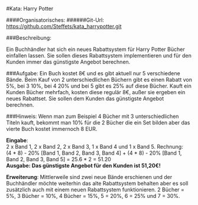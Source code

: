 #Kata: Harry Potter

####Organisatorisches:
######Git-Url: https://github.com/Steffets/kata_harrypotter.git


###Beschreibung:

Ein Buchhändler hat sich ein neues Rabattsystem für Harry Potter Bücher einfallen lassen. Sie sollen dieses Rabattsystem implementieren und für den Kunden immer das günstigste Angebot berechnen.

###Aufgabe:
Ein Buch kostet 8€ und es gibt aktuell nur 5 verschiedene Bände.
Beim Kauf von 2 unterschiedlichen Büchern gibt es einen Rabatt von 5%, bei 3 10%, bei 4 20% und bei 5  gibt es 25%  auf diese Bücher.
Kauft ein Kunden Bücher mehrfach, kosten diese regulär 8€, außer sie ergeben ein neues Rabattset.
Sie sollen dem Kunden das günstigste Angebot berechnen.

###Hinweis:
Wenn man zum Beispiel 4 Bücher mit 3 unterschiedlichen Titeln kauft, bekommt man 10% für die 2 Bücher die ein Set bilden aber das vierte Buch kostet immernoch 8 EUR.

**Eingabe**:   
2 x Band 1, 2 x Band 2, 2 x Band 3, 1 x Band 4 und 1 x Band 5.
Rechnung:   
 (4 * 8) - 20% [Band 1, Band 2, Band 3, Band 4]
\+ (4 * 8) - 20% [Band 1, Band 2, Band 3, Band 5]
= 25.6 * 2
= 51.20  
**Ausgabe: Das günstigste Angebot für den Kunden ist 51,20€!**


**Erweiterung**:
Mittlerweile  sind zwei neue Bände erschienen und der Buchhändler möchte weiterhin das alte Rabattsystem behalten aber es soll zusätzlich auch mit einem neuen Rabattsystem funktionieren.  2 Bücher = 5%, 3 Bücher = 10%, 4 Bücher = 15%, 5 = 20%, 6 = 25% und 7 = 30%.
